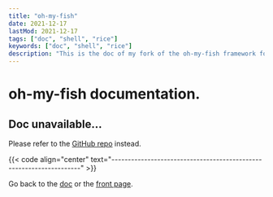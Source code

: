 ```yaml
---
title: "oh-my-fish"
date: 2021-12-17
lastMod: 2021-12-17
tags: ["doc", "shell", "rice"]
keywords: ["doc", "shell", "rice"]
description: "This is the doc of my fork of the oh-my-fish framework for fish configuration."
---
```


# oh-my-fish documentation.
## Doc unavailable...
Please refer to the [GitHub repo](https://github.com/a2n-s/oh-my-fish) instead.

{{< code align="center" text="--------------------------------------------------------------------" >}}

Go back to the [doc](/public/doc/config) or the [front page](/public).
